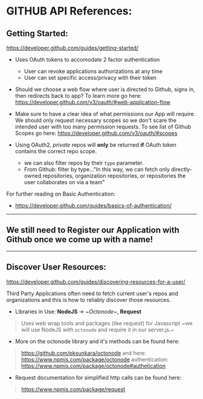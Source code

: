 # GITHUB API References:

## Getting Started: 

https://developer.github.com/guides/getting-started/

- Uses OAuth tokens to accomodate 2 factor authentication
    - User can revoke applications authorizations at any time
    - User can set specific access/privacy with their token
- Should we choose a web flow where user is directed to Github, signs in, then redirects back to app? To learn more go here: https://developer.github.com/v3/oauth/#web-application-flow

- Make sure to have a clear idea of what permissions our App will require. We should only request necessary scopes so we don't scare the intended user with too many permission requests. To see list of Github Scopes go here: https://developer.github.com/v3/oauth/#scopes

- Using OAuth2, _private_ repos will **only** be returned **if** OAuth token contains the correct repo scope.
  - we can also filter repos by their `type` parameter.
  - From Github: filter by type..."In this way, we can fetch only directly-owned repositories, organization repositories, or repositories the user collaborates on via a team" 

For further reading on Basic Authentication:
- https://developer.github.com/guides/basics-of-authentication/

--------------------------------------------------------

## **We still need to Register our Application with Github once we come up with a name!**

--------------------------------------------------------

## Discover User Resources: 
https://developer.github.com/guides/discovering-resources-for-a-user/

Third Party Applications often need to fetch current user's repos and organizations and this is how to reliably discover those resources.

- Libraries in Use: **NodeJS** -> ~_Octonode_~, **Request**
> Uses web wrap tools and packages (like request) for Javascript ~we will use NodeJS with `octonode` and require it in our server.js.~ 
- More on the octonode library and it's methods can be found here:
> https://github.com/pksunkara/octonode
and here:
> https://www.npmjs.com/package/octonode
>authentication: https://www.npmjs.com/package/octonode#authetication
- Request documentation for simplified http calls can be found here:
> https://www.npmjs.com/package/request
  